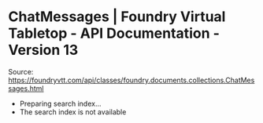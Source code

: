 # ChatMessages | Foundry Virtual Tabletop - API Documentation - Version 13

Source: https://foundryvtt.com/api/classes/foundry.documents.collections.ChatMessages.html

- Preparing search index...
- The search index is not available

